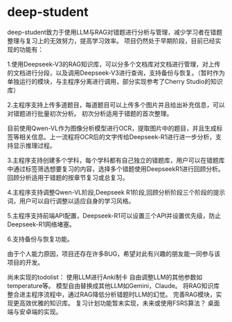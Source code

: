 # deep-student

deep-student致力于使用LLM与RAG对错题进行分析与管理，减少学习者在错题整理与复习上的无效努力，提高学习效率。
项目仍然处于早期阶段，目前已经实现的功能有：

1.使用Deepseek-V3的RAG知识库，可以分多个文档库对文档进行管理，对上传的文档进行分段，以及调用Deepseek-V3进行查询，支持备份与恢复。（暂时作为单独运行的模块，与主程序分离进行调用，部分实现参考了Cherry Studio的知识库）

2.主程序支持上传多道题目，每道题目可以上传多个图片并且给出补充信息，可以对错题进行批量初次分析。
初次分析适用于错题的首次整理。

目前使用Qwen-VL作为图像分析模型进行OCR，提取图片中的题目，并且生成标签等相关信息。上一流程将OCR后的文字传给Deepseek-R1进行进一步分析，支持显示推理过程。

3.主程序支持创建多个学科，每个学科都有自己独立的错题库，用户可以在错题库中通过标签筛选想要复习的内容，选择多个错题使用DeepseekR1进行回顾分析。回顾分析适用于错题的按章节复习或总复习。

4.主程序支持调整Qwen-VL阶段,Deepseek R1阶段,回顾分析阶段三个阶段的提示词，用户可以自行调整以适应自身的学习风格。

5.主程序支持前端API配置，Deepseek-R1可以设置三个API并设置优先级，防止Deepseek-R1网络堵塞。

6.支持备份与恢复功能。



由于个人能力原因，项目还存在许多BUG，希望对此有兴趣的朋友能一同参与该项目的开发。

尚未实现的todolist：
使用LLM进行Anki制卡
自由调整LLM的其他参数如temperature等。
模型自由替换成其他LLM如Gemini，Claude。
将RAG知识库整合进主程序流程中，通过RAG降低分析错题时LLM的幻觉。
完善RAG模块，实现更高效优雅的知识库。
复习计划功能暂未实现，未来或使用FSRS算法？
桌面端与安卓端的实现。



